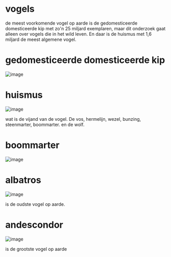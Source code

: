 # vogels
de meest voorkomende vogel op aarde is de gedomesticeerde domesticeerde kip met zo'n 25 miljard exemplaren, maar dit onderzoek gaat alleen over vogels die in het wild leven. En daar is de huismus met 1,6 miljard de meest algemene vogel.

# gedomesticeerde domesticeerde kip
![image](https://user-images.githubusercontent.com/123823977/215277402-424b257c-c671-4aef-b91d-a07b09109822.png)
 # huismus
![image](https://user-images.githubusercontent.com/123823977/215277893-bced2a40-6fdb-415e-8734-ee0be4548ad0.png)

wat is de vijand van de vogel. De vos, hermelijn, wezel, bunzing, steenmarter, boommarter. en de wolf.

# boommarter 

![image](https://user-images.githubusercontent.com/123823977/215281517-ecc97ed9-990d-41a4-86d4-8c2229bcbe0a.png)

# albatros

![image](https://user-images.githubusercontent.com/123823977/215281969-cc4c1a01-5b63-4a9f-8904-ab7310b67fd4.png)

is de oudste vogel op aarde.

# andescondor

![image](https://user-images.githubusercontent.com/123823977/215283616-fb465eef-537f-4784-8f43-c42d367e5806.png)

is de grootste vogel op aarde 
